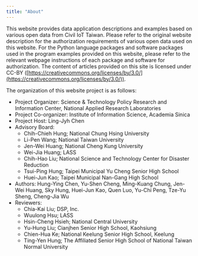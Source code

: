 ```yaml
---
title: "About"
---
```


This website provides data application descriptions and examples based on various open data from Civil IoT Taiwan. Please refer to the original website description for the authorization requirements of various open data used on this website. For the Python language packages and software packages used in the program examples provided on this website, please refer to the relevant webpage instructions of each package and software for authorization. The content of articles provided on this site is licensed under CC-BY ([https://creativecommons.org/licenses/by/3.0/](https://creativecommons.org/licenses/by/3.0/)).

The organization of this website project is as follows:

- Project Organizer: Science & Technology Policy Research and Information Center, National Applied Research Laboratories
- Project Co-organizer: Institute of Information Science, Academia Sinica
- Project Host: Ling-Jyh Chen
- Advisory Board:
    - Chih-Chieh Hung; National Chung Hsing University
    - Li-Pen Wang; National Taiwan University
    - Jen-Wei Huang; National Cheng Kung University
    - Wei-Jia Huang; LASS
    - Chih-Hao Liu; National Science and Technology Center for Disaster Reduction
    - Tsui-Ping Hung; Taipei Municipal Yu Cheng Senior High School
    - Huei-Jun Kao; Taipei Municipal Nan-Gang High School
- Authors: Hung-Ying Chen, Yu-Shen Cheng, Ming-Kuang Chung, Jen-Wei Huang, Sky Hung, Huei-Jun Kao, Quen Luo, Yu-Chi Peng, Tze-Yu Sheng, Cheng-Jia Wu
- Reviewers:
    - Chia-Kai Liu; DSP, Inc.
    - Wuulong Hsu; LASS
    - Hsin-Cheng Hsieh; National Central University
    - Yu-Hung Liu; Cianjhen Senior High School, Kaohsiung
    - Chien-Hua Ke; National Keelung Senior High School, Keelung
    - Ting-Yen Hung; The Affiliated Senior High School of National Taiwan Normal University


